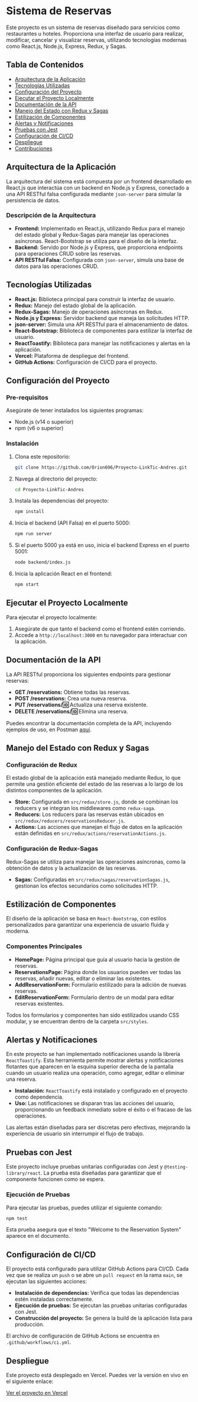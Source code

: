 # Sistema de Reservas

Este proyecto es un sistema de reservas diseñado para servicios como restaurantes u hoteles. Proporciona una interfaz de usuario para realizar, modificar, cancelar y visualizar reservas, utilizando tecnologías modernas como React.js, Node.js, Express, Redux, y Sagas.

## Tabla de Contenidos

- [Arquitectura de la Aplicación](#arquitectura-de-la-aplicación)
- [Tecnologías Utilizadas](#tecnologías-utilizadas)
- [Configuración del Proyecto](#configuración-del-proyecto)
- [Ejecutar el Proyecto Localmente](#ejecutar-el-proyecto-localmente)
- [Documentación de la API](#documentación-de-la-api)
- [Manejo del Estado con Redux y Sagas](#manejo-del-estado-con-redux-y-sagas)
- [Estilización de Componentes](#estilización-de-componentes)
- [Alertas y Notificaciones](#alertas-y-notificaciones)
- [Pruebas con Jest](#pruebas-con-jest)
- [Configuración de CI/CD](#configuración-de-cicd)
- [Despliegue](#despliegue)
- [Contribuciones](#contribuciones)

## Arquitectura de la Aplicación

La arquitectura del sistema está compuesta por un frontend desarrollado en React.js que interactúa con un backend en Node.js y Express, conectado a una API RESTful falsa configurada mediante `json-server` para simular la persistencia de datos.

### Descripción de la Arquitectura

- **Frontend:** Implementado en React.js, utilizando Redux para el manejo del estado global y Redux-Sagas para manejar las operaciones asíncronas. React-Bootstrap se utiliza para el diseño de la interfaz.
- **Backend:** Servido por Node.js y Express, que proporciona endpoints para operaciones CRUD sobre las reservas.
- **API RESTful Falsa:** Configurada con `json-server`, simula una base de datos para las operaciones CRUD.

## Tecnologías Utilizadas

- **React.js:** Biblioteca principal para construir la interfaz de usuario.
- **Redux:** Manejo del estado global de la aplicación.
- **Redux-Sagas:** Manejo de operaciones asíncronas en Redux.
- **Node.js y Express:** Servidor backend que maneja las solicitudes HTTP.
- **json-server:** Simula una API RESTful para el almacenamiento de datos.
- **React-Bootstrap:** Biblioteca de componentes para estilizar la interfaz de usuario.
- **ReactToastify:** Biblioteca para manejar las notificaciones y alertas en la aplicación.
- **Vercel:** Plataforma de despliegue del frontend.
- **GitHub Actions:** Configuración de CI/CD para el proyecto.

## Configuración del Proyecto

### Pre-requisitos

Asegúrate de tener instalados los siguientes programas:

- Node.js (v14 o superior)
- npm (v6 o superior)

### Instalación

1. Clona este repositorio:

   ```bash
   git clone https://github.com/Orion696/Proyecto-LinkTic-Andres.git
   ```

2. Navega al directorio del proyecto:

   ```bash
   cd Proyecto-LinkTic-Andres
   ```

3. Instala las dependencias del proyecto:

   ```bash
   npm install
   ```

4. Inicia el backend (API Falsa) en el puerto 5000:

   ```bash
   npm run server
   ```

5. Si el puerto 5000 ya está en uso, inicia el backend Express en el puerto 5001:

   ```bash
   node backend/index.js
   ```

6. Inicia la aplicación React en el frontend:

   ```bash
   npm start
   ```

## Ejecutar el Proyecto Localmente

Para ejecutar el proyecto localmente:

1. Asegúrate de que tanto el backend como el frontend estén corriendo.
2. Accede a `http://localhost:3000` en tu navegador para interactuar con la aplicación.

## Documentación de la API

La API RESTful proporciona los siguientes endpoints para gestionar reservas:

- **GET /reservations:** Obtiene todas las reservas.
- **POST /reservations:** Crea una nueva reserva.
- **PUT /reservations/:id:** Actualiza una reserva existente.
- **DELETE /reservations/:id:** Elimina una reserva.

Puedes encontrar la documentación completa de la API, incluyendo ejemplos de uso, en Postman [aquí](https://go.postman.co/workspace/311a1ac0-e1ed-48f4-8065-f7915a448b48/documentation/26741493-d3b87f71-f530-4240-b75f-b44b5bcc1edc?entity=request-06c5698c-9231-4b7a-b00d-a90c8523b373).

## Manejo del Estado con Redux y Sagas

### Configuración de Redux

El estado global de la aplicación está manejado mediante Redux, lo que permite una gestión eficiente del estado de las reservas a lo largo de los distintos componentes de la aplicación.

- **Store:** Configurada en `src/redux/store.js`, donde se combinan los reducers y se integran los middlewares como `redux-saga`.
- **Reducers:** Los reducers para las reservas están ubicados en `src/redux/reducers/reservationsReducer.js`.
- **Actions:** Las acciones que manejan el flujo de datos en la aplicación están definidas en `src/redux/actions/reservationActions.js`.

### Configuración de Redux-Sagas

Redux-Sagas se utiliza para manejar las operaciones asíncronas, como la obtención de datos y la actualización de las reservas.

- **Sagas:** Configuradas en `src/redux/sagas/reservationSagas.js`, gestionan los efectos secundarios como solicitudes HTTP.

## Estilización de Componentes

El diseño de la aplicación se basa en `React-Bootstrap`, con estilos personalizados para garantizar una experiencia de usuario fluida y moderna.

### Componentes Principales

- **HomePage:** Página principal que guía al usuario hacia la gestión de reservas.
- **ReservationsPage:** Página donde los usuarios pueden ver todas las reservas, añadir nuevas, editar o eliminar las existentes.
- **AddReservationForm:** Formulario estilizado para la adición de nuevas reservas.
- **EditReservationForm:** Formulario dentro de un modal para editar reservas existentes.

Todos los formularios y componentes han sido estilizados usando CSS modular, y se encuentran dentro de la carpeta `src/styles`.

## Alertas y Notificaciones

En este proyecto se han implementado notificaciones usando la librería `ReactToastify`. Esta herramienta permite mostrar alertas y notificaciones flotantes que aparecen en la esquina superior derecha de la pantalla cuando un usuario realiza una operación, como agregar, editar o eliminar una reserva.

- **Instalación:** `ReactToastify` está instalado y configurado en el proyecto como dependencia.
- **Uso:** Las notificaciones se disparan tras las acciones del usuario, proporcionando un feedback inmediato sobre el éxito o el fracaso de las operaciones.

Las alertas están diseñadas para ser discretas pero efectivas, mejorando la experiencia de usuario sin interrumpir el flujo de trabajo.

## Pruebas con Jest

Este proyecto incluye pruebas unitarias configuradas con Jest y `@testing-library/react`. La prueba esta diseñadas para garantizar que el componente funcionen como se espera.

### Ejecución de Pruebas

Para ejecutar las pruebas, puedes utilizar el siguiente comando:

```bash
npm test
```

Esta prueba asegura que el texto "Welcome to the Reservation System" aparece en el documento.

## Configuración de CI/CD

El proyecto está configurado para utilizar GitHub Actions para CI/CD. Cada vez que se realiza un `push` o se abre un `pull request` en la rama `main`, se ejecutan las siguientes acciones:

- **Instalación de dependencias:** Verifica que todas las dependencias estén instaladas correctamente.
- **Ejecución de pruebas:** Se ejecutan las pruebas unitarias configuradas con Jest.
- **Construcción del proyecto:** Se genera la build de la aplicación lista para producción.

El archivo de configuración de GitHub Actions se encuentra en `.github/workflows/ci.yml`.

## Despliegue

Este proyecto está desplegado en Vercel. Puedes ver la versión en vivo en el siguiente enlace:

[Ver el proyecto en Vercel](https://proyecto-link-tic-andres.vercel.app/)

